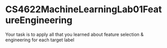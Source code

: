 # CS4622MachineLearningLab01FeatureEngineering
Your task is to apply all that you learned about feature selection &amp; engineering for each target label
